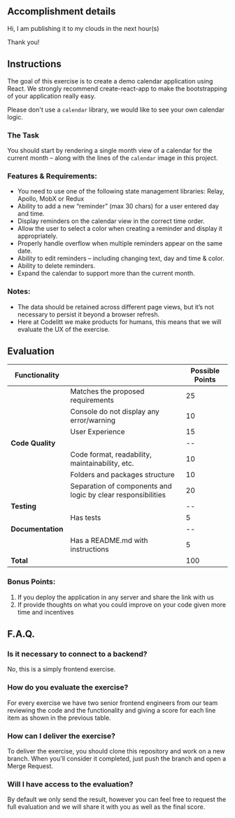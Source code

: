 ## Accomplishment details

Hi, I am publishing it to my clouds in the next hour(s)

Thank you!


## Instructions

The goal of this exercise is to create a demo calendar application using React. We strongly recommend create-react-app to make the bootstrapping of your application really easy.

Please don't use a `calendar` library, we would like to see your own calendar logic.


### The Task

You should start by rendering a single month view of a calendar for the current month – along with the lines of the `calendar` image in this project.


### Features & Requirements:

* You need to use one of the following state management libraries: Relay, Apollo, MobX or Redux
* Ability to add a new “reminder” (max 30 chars) for a user entered day and time.
* Display reminders on the calendar view in the correct time order.
* Allow the user to select a color when creating a reminder and display it appropriately.
* Properly handle overflow when multiple reminders appear on the same date.
* Ability to edit reminders – including changing text, day and time & color.
* Ability to delete reminders.
* Expand the calendar to support more than the current month.

### Notes:

* The data should be retained across different page views, but it’s not necessary to persist it beyond a browser refresh.
* Here at Codelitt we make products for humans, this means that we will evaluate the UX of the exercise.

## Evaluation

| Functionality     |                                                              | Possible Points |
|-------------------|--------------------------------------------------------------|-----------------|
|                   | Matches the proposed requirements                            | 25              |
|                   | Console do not display any error/warning                     | 10              |
|                   | User Experience                                              | 15              |
| **Code Quality**  |                                                              | --              |
|                   | Code format, readability, maintainability, etc.              | 10              |
|                   | Folders and packages structure                               | 10              |
|                   | Separation of components and logic by clear responsibilities | 20              |
| **Testing**       |                                                              | --              |
|                   | Has tests                                                    | 5               |
| **Documentation** |                                                              | --              |
|                   | Has a README.md with instructions                            | 5               |
| **Total**         |                                                              | 100             |

### Bonus Points:
1. If you deploy the application in any server and share the link with us
2. If provide thoughts on what you could improve on your code given more time and incentives

## F.A.Q.

### Is it necessary to connect to a backend?
No, this is a simply frontend exercise.

### How do you evaluate the exercise?
For every exercise we have two senior frontend engineers from our team reviewing the code and the functionality and giving a score for each line item as shown in the previous table.

### How can I deliver the exercise?
To deliver the exercise, you should clone this repository and work on a new branch. When you'll consider it completed, just push the branch and open a Merge Request.

### Will I have access to the evaluation?
By default we only send the result, however you can feel free to request the full evaluation and we will share it with you as well as the final score.
